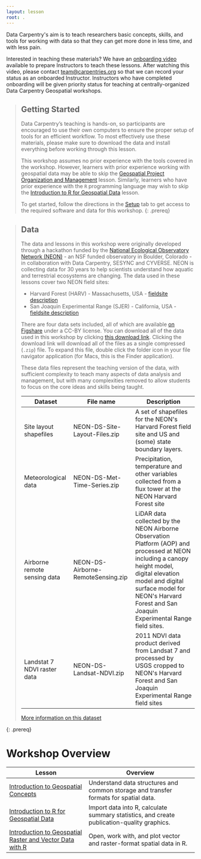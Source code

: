 ```yaml
---
layout: lesson
root: .
---
```


Data Carpentry's aim is to teach researchers basic concepts, skills, and tools for working with data so that they can get more done in less time, and with less pain. 


Interested in teaching these materials? We have an [onboarding video](https://www.youtube.com/watch?v=Qtnb_eeHt7E) available to prepare Instructors to teach these lessons. After
watching this video, please contact [team@carpentries.org](mailto:team@carpentries.org) so that we can record your status as an onboarded
Instructor. Instructors who have completed onboarding will be given priority status for teaching at centrally-organized Data Carpentry Geospatial workshops.


> ## Getting Started
>
> Data Carpentry’s teaching is hands-on, so participants are encouraged to use 
> their own computers to ensure the proper setup of tools for an efficient 
> workflow. To most effectively use these materials, please make sure to download 
> the data and install everything before working through this lesson. 
> 
> This workshop assumes no prior experience with the tools covered in the workshop. However, learners with prior
> experience working with geospatial data may be able to skip the 
> [Geospatial Project Organization and Management](https://www.datacarpentry.org/organization-geospatial/) lesson. 
> Similarly, learners who have prior experience with the `R` programming language may wish to skip the 
> [Introduction to R for Geospatial Data](https://www.datacarpentry.org/r-intro-geospatial/) lesson.
>
> To get started, follow the directions in the [Setup](setup.html) tab to
> get access to the required software and data for this workshop.
{: .prereq}

> ## Data
>
> The data and lessons in this workshop were originally developed through a hackathon funded by the 
> [National Ecological Observatory Network (NEON)](https://www.neonscience.org/) - an NSF funded observatory in Boulder, Colorado - in 
> collaboration with Data Carpentry, SESYNC and CYVERSE. NEON is collecting data for 30 years to help scientists understand
> how aquatic and terrestrial ecosystems are changing. The data used in these lessons cover two NEON field sites:
> * Harvard Forest (HARV) - Massachusetts, USA - [fieldsite description](https://www.neonscience.org/field-sites/field-sites-map/HARV)
> * San Joaquin Experimental Range (SJER) - California, USA - [fieldsite description](https://www.neonscience.org/field-sites/field-sites-map/SJER)
> 
> There are four data sets included, all of which are available 
> [on Figshare](https://figshare.com/articles/Spatio_temporal_Series_Teaching_Data_Subsets/2009586)
> under a CC-BY license. You can download all of the data used in this workshop by clicking 
> [this download link](https://ndownloader.figshare.com/articles/2009586/versions/10). 
> Clicking the download link will download all of the files as a single compressed
> (`.zip`) file. To expand this file, double click the folder icon in your file navigator application (for Macs, this is the Finder 
> application).
> 
> These data files represent the teaching version of the data, with sufficient complexity to teach many aspects of  data analysis and 
> management, but with many complexities removed to allow students to focus on the core ideas and skills being taught.  
> 
> | Dataset | File name | Description |
> | ---- | ------| ---- | 
> | Site layout shapefiles | NEON-DS-Site-Layout-Files.zip | A set of shapefiles for the NEON's Harvard Forest field site and US and (some) state boundary layers. | 
> | Meteorological data |  NEON-DS-Met-Time-Series.zip | Precipitation, temperature and other variables collected from a flux tower at the NEON Harvard Forest site
> | Airborne remote sensing data | NEON-DS-Airborne-RemoteSensing.zip | LiDAR data collected by the NEON Airborne Observation Platform (AOP) and processed at NEON including a canopy height model, digital elevation model and digital surface model for NEON's Harvard Forest and San Joaquin Experimental Range field sites. | 
> | Landstat 7 NDVI raster data | NEON-DS-Landsat-NDVI.zip | 2011 NDVI data product derived from Landsat 7 and processed by USGS cropped to NEON's Harvard Forest and San Joaquin Experimental Range field sites | 
> 
> [More information on this dataset](data)
> 
{: .prereq} 

# Workshop Overview

| Lesson    | Overview |
| ------- | ---------- |
| [Introduction to Geospatial Concepts](http://www.datacarpentry.org/organization-geospatial/) | Understand data structures and common storage and transfer formats for spatial data. |
| [Introduction to R for Geospatial Data](http://www.datacarpentry.org/r-intro-geospatial) | Import data into R, calculate summary statistics, and create publication-quality graphics. |
| [Introduction to Geospatial Raster and Vector Data with R](http://www.datacarpentry.org/r-raster-vector-geospatial) | Open, work with, and plot vector and raster-format spatial data in R. |
